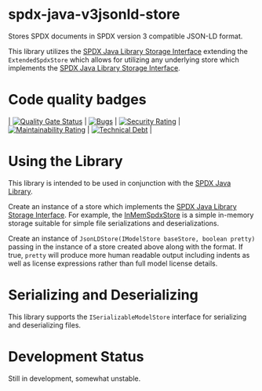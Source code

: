 # spdx-java-v3jsonld-store

Stores SPDX documents in SPDX version 3 compatible JSON-LD format.

This library utilizes the [SPDX Java Library Storage Interface](https://github.com/spdx/Spdx-Java-Library#storage-interface) extending the `ExtendedSpdxStore` which allows for utilizing any underlying store which implements the [SPDX Java Library Storage Interface](https://github.com/spdx/Spdx-Java-Library#storage-interface).

# Code quality badges

|   [![Quality Gate Status](https://sonarcloud.io/api/project_badges/measure?project=spdx-v3jsonld-store&metric=alert_status)](https://sonarcloud.io/summary/new_code?id=spdx-v3jsonld-store) | [![Bugs](https://sonarcloud.io/api/project_badges/measure?project=spdx-v3jsonld-store&metric=bugs)](https://sonarcloud.io/summary/new_code?id=spdx-v3jsonld-store)   | [![Security Rating](https://sonarcloud.io/api/project_badges/measure?project=spdx-v3jsonld-store&metric=security_rating)](https://sonarcloud.io/summary/new_code?id=spdx-v3jsonld-store) | [![Maintainability Rating](https://sonarcloud.io/api/project_badges/measure?project=spdx-v3jsonld-store&metric=sqale_rating)](https://sonarcloud.io/summary/new_code?id=spdx-v3jsonld-store) | [![Technical Debt](https://sonarcloud.io/api/project_badges/measure?project=spdx-v3jsonld-store&metric=sqale_index)](https://sonarcloud.io/summary/new_code?id=spdx-v3jsonld-store) |

# Using the Library

This library is intended to be used in conjunction with the [SPDX Java Library](https://github.com/spdx/Spdx-Java-Library).

Create an instance of a store which implements the [SPDX Java Library Storage Interface](https://github.com/spdx/Spdx-Java-Library#storage-interface).  For example, the [InMemSpdxStore](https://github.com/spdx/Spdx-Java-Library/blob/master/src/main/java/org/spdx/storage/simple/InMemSpdxStore.java) is a simple in-memory storage suitable for simple file serializations and deserializations.

Create an instance of `JsonLDStore(IModelStore baseStore, boolean pretty)` passing in the instance of a store created above along with the format.  If true, `pretty` will produce more human readable output including indents as well as license expressions rather than full model license details.

# Serializing and Deserializing

This library supports the `ISerializableModelStore` interface for serializing and deserializing files.

# Development Status

Still in development, somewhat unstable.